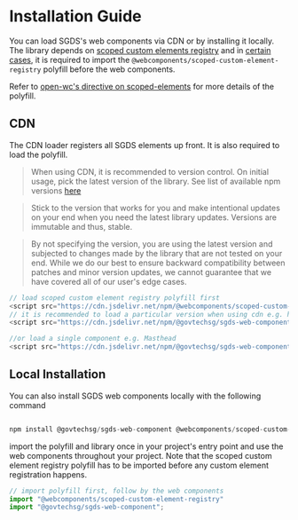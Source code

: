 # Installation Guide

You can load SGDS's web components via CDN or by installing it locally. The library depends on <a href="https://open-wc.org/docs/development/scoped-elements/" target="_blank">scoped custom elements registry</a> and in <a href="/story/getting-started-usage-scoped-elements--page#components-requiring-polyfill" >certain cases</a>, it is required to import the `@webcomponents/scoped-custom-element-registry` polyfill before the web components.

Refer to <a href="https://open-wc.org/docs/development/scoped-elements/#polyfill" target="_blank">open-wc's directive on scoped-elements</a> for more details of the polyfill.

## CDN

The CDN loader registers all SGDS elements up front. It is also required to load the polyfill.

> When using CDN, it is recommended to version control. On initial usage, pick the latest version of the library. See list of available npm versions [here](https://www.npmjs.com/package/@govtechsg/sgds-web-component?activeTab=versions) 

> Stick to the version that works for you and make intentional updates on your end when you need the latest library updates. Versions are immutable and thus, stable.

> By not specifying the version, you are using the latest version and subjected to changes made by the library that are not tested on your end. While we do our best to ensure backward compatibility between patches and minor version updates, we cannot guarantee that we have covered all of our user's edge cases. 


```js
// load scoped custom element registry polyfill first
<script src="https://cdn.jsdelivr.net/npm/@webcomponents/scoped-custom-element-registry@0.0.9"></script>
// it is recommended to load a particular version when using cdn e.g. https://cdn.jsdelivr.net/npm/@govtechsg/sgds-web-component@1.0.2
<script src="https://cdn.jsdelivr.net/npm/@govtechsg/sgds-web-component@<version>"></script>

//or load a single component e.g. Masthead
<script src="https://cdn.jsdelivr.net/npm/@govtechsg/sgds-web-component@<version>/components/Masthead/index.umd.js"></script>

```

## Local Installation

You can also install SGDS web components locally with the following command

```js

npm install @govtechsg/sgds-web-component @webcomponents/scoped-custom-element-registry@0.0.9

```
import the polyfill and library once in your project's entry point and use the web components throughout your project. Note that the scoped custom element registry polyfill has to be imported before any custom element registration happens. 

```js
// import polyfill first, follow by the web components
import "@webcomponents/scoped-custom-element-registry"
import "@govtechsg/sgds-web-component";

```




